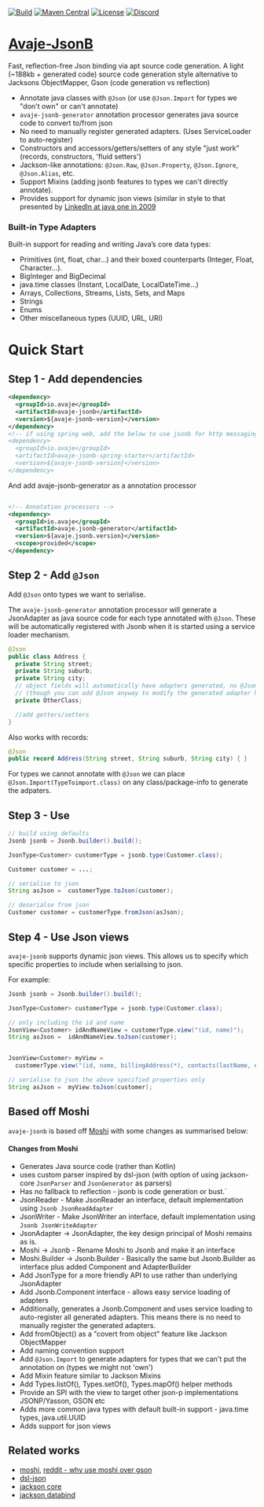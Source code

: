 [![Build](https://github.com/avaje/avaje-jsonb/actions/workflows/build.yml/badge.svg)](https://github.com/avaje/avaje-jsonb/actions/workflows/build.yml)
[![Maven Central](https://img.shields.io/maven-central/v/io.avaje/avaje-jsonb.svg?label=Maven%20Central)](https://mvnrepository.com/artifact/io.avaje/avaje-jsonb)
[![License](https://img.shields.io/badge/License-Apache%202.0-blue.svg)](https://github.com/avaje/avaje-jsonb/blob/master/LICENSE)
[![Discord](https://img.shields.io/discord/1074074312421683250?color=%237289da&label=discord)](https://discord.gg/Qcqf9R27BR)

# [Avaje-JsonB](https://avaje.io/jsonb/)

Fast, reflection-free Json binding via apt source code generation. A light (~188kb + generated code) source code generation style alternative to Jacksons ObjectMapper, Gson (code generation vs reflection)

- Annotate java classes with `@Json` (or use `@Json.Import` for types we "don't own" or can't annotate)
- `avaje-jsonb-generator` annotation processor generates java source code to convert to/from json
- No need to manually register generated adapters. (Uses ServiceLoader to auto-register)
- Constructors and accessors/getters/setters of any style "just work" (records, constructors, 'fluid setters')
- Jackson-like annotations: `@Json.Raw`, `@Json.Property`, `@Json.Ignore`, `@Json.Alias`, etc.
- Support Mixins (adding jsonb features to types we can't directly annotate).
- Provides support for dynamic json views (similar in style to that presented by [LinkedIn at java one in 2009](https://www.slideshare.net/linkedin/building-consistent-restful-apis-in-a-highperformance-environment)

### Built-in Type Adapters

Built-in support for reading and writing Java’s core data types:

 * Primitives (int, float, char...) and their boxed counterparts (Integer, Float, Character...).
 * BigInteger and BigDecimal
 * java.time classes (Instant, LocalDate, LocalDateTime...)
 * Arrays, Collections, Streams, Lists, Sets, and Maps
 * Strings
 * Enums
 * Other miscellaneous types (UUID, URL, URI)


# Quick Start

## Step 1 - Add dependencies
```xml
<dependency>
  <groupId>io.avaje</groupId>
  <artifactId>avaje-jsonb</artifactId>
  <version>${avaje-jsonb-version}</version>
</dependency>
<!-- if using spring web, add the below to use jsonb for http messaging
<dependency>
  <groupId>io.avaje</groupId>
  <artifactId>avaje-jsonb-spring-starter</artifactId>
  <version>${avaje-jsonb-version}</version>
</dependency>
```

And add avaje-jsonb-generator as a annotation processor
```xml

<!-- Annotation processors -->
<dependency>
  <groupId>io.avaje</groupId>
  <artifactId>avaje.jsonb-generator</artifactId>
  <version>${avaje.jsonb.version}</version>
  <scope>provided</scope>
</dependency>
```

## Step 2 - Add `@Json`

Add `@Json` onto types we want to serialise.

The `avaje-jsonb-generator` annotation processor will generate a JsonAdapter as java source code
for each type annotated with `@Json`. These will be automatically registered with Jsonb
when it is started using a service loader mechanism.

```java
@Json
public class Address {
  private String street;
  private String suburb;
  private String city;
  // object fields will automatically have adapters generated, no @Json required
  // (though you can add @Json anyway to modify the generated adapter how you wish)
  private OtherClass;

  //add getters/setters
}
```

Also works with records:
```java
@Json
public record Address(String street, String suburb, String city) { }
```

For types we cannot annotate with `@Json` we can place `@Json.Import(TypeToimport.class)` on any class/package-info to generate the adpaters.

## Step 3 - Use

```java
// build using defaults
Jsonb jsonb = Jsonb.builder().build();

JsonType<Customer> customerType = jsonb.type(Customer.class);

Customer customer = ...;

// serialise to json
String asJson =  customerType.toJson(customer);

// deserialse from json
Customer customer = customerType.fromJson(asJson);
```

## Step 4 - Use Json views

`avaje-jsonb` supports dynamic json views. This allows us to specify which specific properties
to include when serialising to json.

For example:

```java
Jsonb jsonb = Jsonb.builder().build();

JsonType<Customer> customerType = jsonb.type(Customer.class);

// only including the id and name
JsonView<Customer> idAndNameView = customerType.view("(id, name)");
String asJson =  idAndNameView.toJson(customer);


JsonView<Customer> myView =
  customerType.view("(id, name, billingAddress(*), contacts(lastName, email))");

// serialise to json the above specified properties only
String asJson =  myView.toJson(customer);
```

## Based off Moshi

`avaje-jsonb` is based off [Moshi](https://github.com/square/moshi) with some changes as summarised below:

#### Changes from Moshi
- Generates Java source code (rather than Kotlin)
- uses custom parser inspired by dsl-json (with option of using jackson-core `JsonParser` and `JsonGenerator` as parsers)
- Has no fallback to reflection - jsonb is code generation or bust.`
- JsonReader - Make JsonReader an interface, default implementation using `Jsonb JsonReadAdapter`
- JsonWriter - Make JsonWriter an interface, default implementation using `Jsonb JsonWriteAdapter`
- JsonAdapter -> JsonAdapter, the key design principal of Moshi remains as is.
- Moshi -> Jsonb - Rename Moshi to Jsonb and make it an interface
- Moshi.Builder -> Jsonb.Builder - Basically the same but Jsonb.Builder as interface plus added Component and AdapterBuilder
- Add JsonType for a more friendly API to use rather than underlying JsonAdapter
- Add Jsonb.Component interface - allows easy service loading of adapters
- Additionally, generates a Jsonb.Component and uses service loading to auto-register all generated adapters. This means there is no need to manually register the generated adapters.
- Add fromObject() as a "covert from object" feature like Jackson ObjectMapper
- Add naming convention support
- Add `@Json.Import` to generate adapters for types that we can't put the annotation on (types we might not 'own')
- Add Mixin feature similar to Jackson Mixins
- Add Types.listOf(), Types.setOf(), Types.mapOf() helper methods
- Provide an SPI with the view to target other json-p implementations JSONP/Yasson, GSON etc
- Adds more common java types with default built-in support - java.time types, java.util.UUID
- Adds support for json views

## Related works
- [moshi](https://github.com/square/moshi), [reddit - why use moshi over gson](https://www.reddit.com/r/androiddev/comments/684flw/why_use_moshi_over_gson/)
- [dsl-json](https://github.com/ngs-doo/dsl-json)
- [jackson core](https://github.com/FasterXML/jackson-core)
- [jackson databind](https://github.com/FasterXML/jackson-databind)

